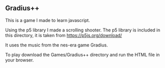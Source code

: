 ## Gradius++

This is a game I made to learn javascript.

Using the p5 library I made a scrolling shooter. The p5 library is included in this directory, it is taken from https://p5js.org/download/

It uses the music from the nes-era game Gradius.

To play download the Games/Gradius++ directory and run the HTML file in your browser.
